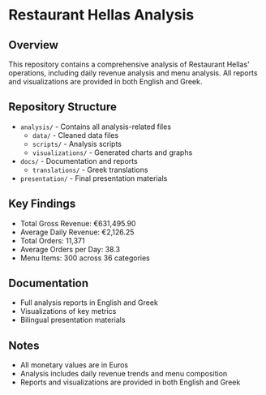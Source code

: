 # Restaurant Hellas Analysis

## Overview
This repository contains a comprehensive analysis of Restaurant Hellas' operations, including daily revenue analysis and menu analysis. All reports and visualizations are provided in both English and Greek.

## Repository Structure
- `analysis/` - Contains all analysis-related files
  - `data/` - Cleaned data files
  - `scripts/` - Analysis scripts
  - `visualizations/` - Generated charts and graphs
- `docs/` - Documentation and reports
  - `translations/` - Greek translations
- `presentation/` - Final presentation materials

## Key Findings
- Total Gross Revenue: €631,495.90
- Average Daily Revenue: €2,126.25
- Total Orders: 11,371
- Average Orders per Day: 38.3
- Menu Items: 300 across 36 categories

## Documentation
- Full analysis reports in English and Greek
- Visualizations of key metrics
- Bilingual presentation materials

## Notes
- All monetary values are in Euros
- Analysis includes daily revenue trends and menu composition
- Reports and visualizations are provided in both English and Greek
